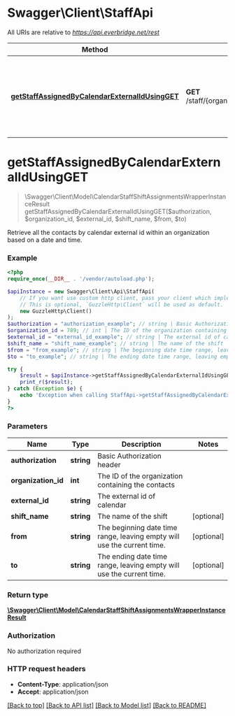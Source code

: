 # Swagger\Client\StaffApi

All URIs are relative to *https://api.everbridge.net/rest*

Method | HTTP request | Description
------------- | ------------- | -------------
[**getStaffAssignedByCalendarExternalIdUsingGET**](StaffApi.md#getStaffAssignedByCalendarExternalIdUsingGET) | **GET** /staff/{organizationId}/assignment/{externalId} | Retrieve all the contacts by calendar external id within an organization based on a date and time.


# **getStaffAssignedByCalendarExternalIdUsingGET**
> \Swagger\Client\Model\CalendarStaffShiftAssignmentsWrapperInstanceResult getStaffAssignedByCalendarExternalIdUsingGET($authorization, $organization_id, $external_id, $shift_name, $from, $to)

Retrieve all the contacts by calendar external id within an organization based on a date and time.

### Example
```php
<?php
require_once(__DIR__ . '/vendor/autoload.php');

$apiInstance = new Swagger\Client\Api\StaffApi(
    // If you want use custom http client, pass your client which implements `GuzzleHttp\ClientInterface`.
    // This is optional, `GuzzleHttp\Client` will be used as default.
    new GuzzleHttp\Client()
);
$authorization = "authorization_example"; // string | Basic Authorization header
$organization_id = 789; // int | The ID of the organization containing the contacts
$external_id = "external_id_example"; // string | The external id of calendar
$shift_name = "shift_name_example"; // string | The name of the shift
$from = "from_example"; // string | The beginning date time range, leaving empty will use the current time.
$to = "to_example"; // string | The ending date time range, leaving empty will use the current time.

try {
    $result = $apiInstance->getStaffAssignedByCalendarExternalIdUsingGET($authorization, $organization_id, $external_id, $shift_name, $from, $to);
    print_r($result);
} catch (Exception $e) {
    echo 'Exception when calling StaffApi->getStaffAssignedByCalendarExternalIdUsingGET: ', $e->getMessage(), PHP_EOL;
}
?>
```

### Parameters

Name | Type | Description  | Notes
------------- | ------------- | ------------- | -------------
 **authorization** | **string**| Basic Authorization header |
 **organization_id** | **int**| The ID of the organization containing the contacts |
 **external_id** | **string**| The external id of calendar |
 **shift_name** | **string**| The name of the shift | [optional]
 **from** | **string**| The beginning date time range, leaving empty will use the current time. | [optional]
 **to** | **string**| The ending date time range, leaving empty will use the current time. | [optional]

### Return type

[**\Swagger\Client\Model\CalendarStaffShiftAssignmentsWrapperInstanceResult**](../Model/CalendarStaffShiftAssignmentsWrapperInstanceResult.md)

### Authorization

No authorization required

### HTTP request headers

 - **Content-Type**: application/json
 - **Accept**: application/json

[[Back to top]](#) [[Back to API list]](../../README.md#documentation-for-api-endpoints) [[Back to Model list]](../../README.md#documentation-for-models) [[Back to README]](../../README.md)

